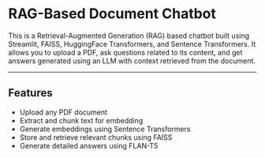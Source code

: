 # RAG-Based Document Chatbot

This is a Retrieval-Augmented Generation (RAG) based chatbot built using Streamlit, FAISS, HuggingFace Transformers, and Sentence Transformers. It allows you to upload a PDF, ask questions related to its content, and get answers generated using an LLM with context retrieved from the document.

---

## Features

- Upload any PDF document
- Extract and chunk text for embedding
- Generate embeddings using Sentence Transformers
- Store and retrieve relevant chunks using FAISS
- Generate detailed answers using FLAN-T5 
